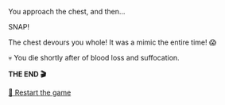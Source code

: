 You approach the chest, and then...

SNAP!

The chest devours you whole! It was a mimic the entire time! 😱

💀 You die shortly after of blood loss and suffocation.

**THE END 🎬**

[🔄 Restart the game](../../../start-new-game.md)

